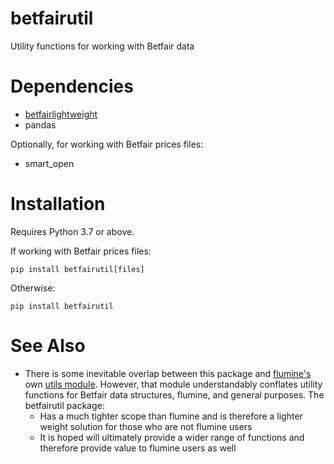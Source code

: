 # betfairutil

Utility functions for working with Betfair data

# Dependencies

* [betfairlightweight](https://github.com/liampauling/betfair)
* pandas

Optionally, for working with Betfair prices files:

* smart_open

# Installation

Requires Python 3.7 or above.

If working with Betfair prices files:

```
pip install betfairutil[files]
```

Otherwise:

```
pip install betfairutil
```

# See Also

* There is some inevitable overlap between this package and [flumine's](https://github.com/liampauling/flumine) own
  [utils module](https://github.com/liampauling/flumine/blob/master/flumine/utils.py). However, that module
  understandably conflates utility functions for Betfair data structures, flumine, and general purposes. The betfairutil
  package:
    * Has a much tighter scope than flumine and is therefore a lighter weight solution for those who are not flumine
    users
    * It is hoped will ultimately provide a wider range of functions and therefore provide value to flumine users as 
    well
